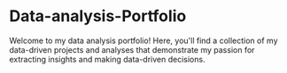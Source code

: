 # Data-analysis-Portfolio
Welcome to my data analysis portfolio! Here, you'll find a collection of my data-driven projects and analyses that demonstrate my passion for extracting insights and making data-driven decisions.
